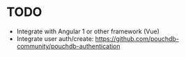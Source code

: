 # TODO

- Integrate with Angular 1 or other framework (Vue)
- Integrate user auth/create: https://github.com/pouchdb-community/pouchdb-authentication
